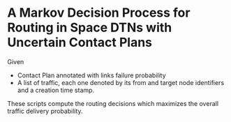 # A Markov Decision Process for Routing in Space DTNs with Uncertain Contact Plans

Given 

 - Contact Plan  annotated with links failure probability
 - A list of traffic, each one denoted by its from and target node identifiers
   and a creation time stamp.

These scripts compute the routing decisions which maximizes the overall traffic delivery probability.


